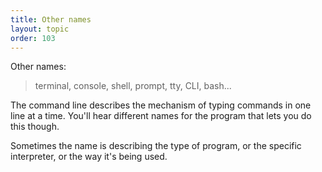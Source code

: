 ```yaml
---
title: Other names
layout: topic
order: 103
---
```


Other names: 

> terminal, console, shell, prompt, tty, CLI, bash...

The command line describes the mechanism of typing commands in one line at a time. You'll hear different names for the program that lets you do this though.

Sometimes the name is describing the type of program, or the specific interpreter, or the way it's being used.

